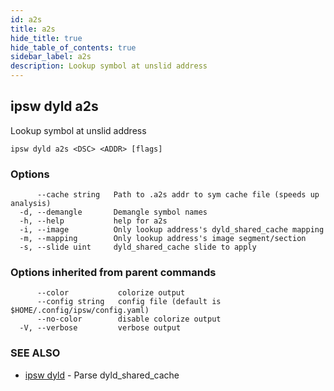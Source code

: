 ```yaml
---
id: a2s
title: a2s
hide_title: true
hide_table_of_contents: true
sidebar_label: a2s
description: Lookup symbol at unslid address
---
```

## ipsw dyld a2s

Lookup symbol at unslid address

```
ipsw dyld a2s <DSC> <ADDR> [flags]
```

### Options

```
      --cache string   Path to .a2s addr to sym cache file (speeds up analysis)
  -d, --demangle       Demangle symbol names
  -h, --help           help for a2s
  -i, --image          Only lookup address's dyld_shared_cache mapping
  -m, --mapping        Only lookup address's image segment/section
  -s, --slide uint     dyld_shared_cache slide to apply
```

### Options inherited from parent commands

```
      --color           colorize output
      --config string   config file (default is $HOME/.config/ipsw/config.yaml)
      --no-color        disable colorize output
  -V, --verbose         verbose output
```

### SEE ALSO

* [ipsw dyld](/docs/cli/ipsw/dyld)	 - Parse dyld_shared_cache

